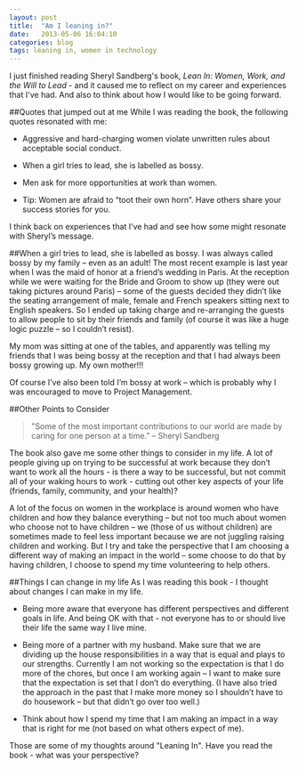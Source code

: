 ```yaml
---
layout: post
title:  "Am I leaning in?"
date:   2013-05-06 16:04:10
categories: blog
tags: leaning in, women in technology
---
```


I just finished reading Sheryl Sandberg's book, *Lean In: Women, Work, and the Will to Lead* - and it caused me to reflect on my career and experiences that I've had. And also to think about how I would like to be going forward.

##Quotes that jumped out at me
While I was reading the book, the following quotes resonated with me:
* Aggressive and hard-charging women violate unwritten rules about acceptable social conduct.

* When a girl tries to lead, she is labelled as bossy.

* Men ask for more opportunities at work than women.

* Tip: Women are afraid to “toot their own horn”. Have others share your success stories for you.

I think back on experiences that I’ve had and see how some might resonate with Sheryl’s message.

##When a girl tries to lead, she is labelled as bossy.
I was always called bossy by my family – even as an adult! The most recent example is last year when I was the maid of honor at a friend’s wedding in Paris. At the reception while we were waiting for the Bride and Groom to show up (they were out taking pictures around Paris) – some of the guests decided they didn’t like the seating arrangement of male, female and French speakers sitting next to English speakers. So I ended up taking charge and re-arranging the guests to allow people to sit by their friends and family (of course it was like a huge logic puzzle – so I couldn’t resist).

My mom was sitting at one of the tables, and apparently was telling my friends that I was being bossy at the reception and that I had always been bossy growing up. My own mother!!!

Of course I’ve also been told I’m bossy at work – which is probably why I was encouraged to move to Project Management.

##Other Points to Consider
>"Some of the most important contributions to our world are made by caring for one person at a time.” – Sheryl Sandberg

The book also gave me some other things to consider in my life. A lot of people giving up on trying to be successful at work because they don’t want to work all the hours - is there a way to be successful, but not commit all of your waking hours to work - cutting out other key aspects of your life (friends, family, community, and your health)?

A lot of the focus on women in the workplace is around women who have children and how they balance everything – but not too much about women who choose not to have children – we (those of us without children) are sometimes made to feel less important because we are not juggling raising children and working. But I try and take the perspective that I am choosing a different way of making an impact in the world – some choose to do that by having children, I choose to spend my time volunteering to help others.


##Things I can change in my life
As I was reading this book - I thought about changes I can make in my life.

* Being more aware that everyone has different perspectives and different goals in life. And being OK with that - not everyone has to or should live their life the same way I live mine.

* Being more of a partner with my husband. Make sure that we are dividing up the house responsibilities in a way that is equal and plays to our strengths. Currently I am not working so the expectation is that I do more of the chores, but once I am working again – I want to make sure that the expectation is set that I don’t do everything. (I have also tried the approach in the past that I make more money so I shouldn’t have to do housework – but that didn’t go over too well.)

* Think about how I spend my time that I am making an impact in a way that is right for me (not based on what others expect of me).

Those are some of my thoughts around "Leaning In". Have you read the book - what was your perspective?
